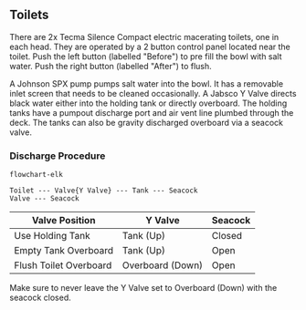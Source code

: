 ## Toilets
There are 2x Tecma Silence Compact electric macerating toilets, one in each head. They are operated by a 2 button control panel located near the toilet. Push the left button (labelled "Before") to pre fill the bowl with salt water. Push the right button (labelled "After") to flush. 

A Johnson SPX pump pumps salt water into the bowl. It has a removable inlet screen that needs to be cleaned occasionally. A Jabsco Y Valve directs black water either into the holding tank or directly overboard. The holding tanks have a pumpout discharge port and air vent line plumbed through the deck. The tanks can also be gravity discharged overboard via a seacock valve. 
### Discharge Procedure
```mermaid
flowchart-elk

Toilet --- Valve{Y Valve} --- Tank --- Seacock
Valve --- Seacock
```


| Valve Position | Y Valve | Seacock |
|---|---|---|
| Use Holding Tank | Tank (Up) | Closed |
| Empty Tank Overboard | Tank (Up) | Open |
| Flush Toilet Overboard | Overboard (Down) | Open |

Make sure to never leave the Y Valve set to Overboard (Down) with the seacock closed.